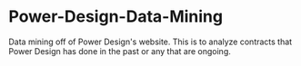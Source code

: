 # Power-Design-Data-Mining
Data mining off of Power Design's website. This is to analyze contracts that Power Design has done in the past or any that are ongoing.
